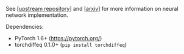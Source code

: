 See [[upstream repository](https://github.com/facebookresearch/neural_stpp)] and [[arxiv](https://arxiv.org/abs/2011.04583)] for more information on neural network implementation.

Dependencies:

- PyTorch 1.6+ (https://pytorch.org/)
- torchdiffeq 0.1.0+ (`pip install torchdiffeq`)
